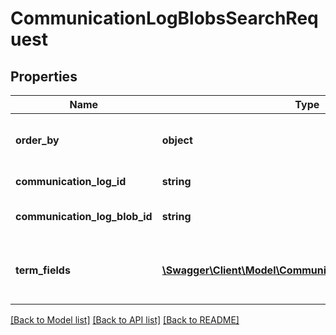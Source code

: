 # CommunicationLogBlobsSearchRequest

## Properties
Name | Type | Description | Notes
------------ | ------------- | ------------- | -------------
**order_by** | **object** | Order the results by the indicated communicationLogBlob field. | [optional] 
**communication_log_id** | **string** | Search by a specific communicationLogId. | [optional] 
**communication_log_blob_id** | **string** | Search by a specific communicationLogBlob Id. | [optional] 
**term_fields** | [**\Swagger\Client\Model\CommunicationLogBlobTermField[]**](CommunicationLogBlobTermField.md) | Search for given text (Term) indicated by the fields in the TermFields list. Required in case &#39;Term&#39; is given. | [optional] 

[[Back to Model list]](../README.md#documentation-for-models) [[Back to API list]](../README.md#documentation-for-api-endpoints) [[Back to README]](../README.md)


